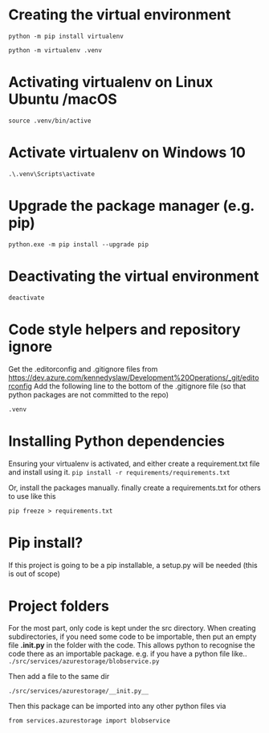 # Creating the virtual environment

`python -m pip install virtualenv`

`python -m virtualenv .venv`

# Activating virtualenv on Linux Ubuntu /macOS
`source .venv/bin/active`

# Activate virtualenv on Windows 10
`.\.venv\Scripts\activate`

# Upgrade the package manager (e.g. pip)

`python.exe -m pip install --upgrade pip`

# Deactivating the virtual environment
`deactivate`

# Code style helpers and repository ignore
Get the .editorconfig and .gitignore files from https://dev.azure.com/kennedyslaw/Development%20Operations/_git/editorconfig
Add the following line to the bottom of the .gitignore file (so that python packages are not committed to the repo)

`.venv`

# Installing Python dependencies
Ensuring your virtualenv is activated,  and either create a requirement.txt file and install using it.
`pip install -r requirements/requirements.txt`

Or, install the packages manually. finally create a requirements.txt for others to use like this

`pip freeze > requirements.txt`

# Pip install?
If this project is going to be a pip installable, a setup.py will be needed (this is out of scope)

# Project folders
For the most part, only code is kept under the src directory.
When creating subdirectories, if you need some code to be importable, then put an empty file __.init.py__ in the folder with the code. This allows python to recognise the code there as an importable package.
e.g. if you have a python file like..
`./src/services/azurestorage/blobservice.py`

Then add a file to the same dir

`./src/services/azurestorage/__init.py__`

Then this package can be imported into any other python files via

`from services.azurestorage import blobservice`
